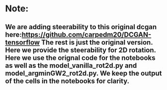 # Note:

## We are adding steerability to this original dcgan here:https://github.com/carpedm20/DCGAN-tensorflow The rest is just the original version. Here we provide the steerability for 2D rotation. Here we use the orignal code for the notebooks as well as the model_vanilla_rot2d.py and model_argminGW2_rot2d.py. We keep the output of the cells in the notebooks for clarity. 
